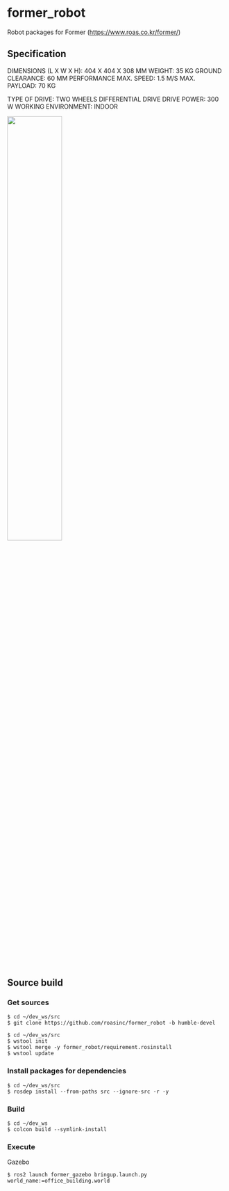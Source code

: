 # former_robot
Robot packages for Former (https://www.roas.co.kr/former/)

## Specification
DIMENSIONS (L X W X H): 404 X 404 X 308 MM
WEIGHT: 35 KG
GROUND CLEARANCE: 60 MM
PERFORMANCE
  MAX. SPEED: 1.5 M/S
  MAX. PAYLOAD: 70 KG

TYPE OF DRIVE: TWO WHEELS DIFFERENTIAL DRIVE
DRIVE POWER: 300 W
WORKING ENVIRONMENT: INDOOR

<img width="50%" src="https://www.roas.co.kr/wp-content/uploads/2020/11/FORMER-th.jpg"/>

## Source build

### Get sources

```shell
$ cd ~/dev_ws/src
$ git clone https://github.com/roasinc/former_robot -b humble-devel
```

```shell
$ cd ~/dev_ws/src
$ wstool init
$ wstool merge -y former_robot/requirement.rosinstall
$ wstool update
```

### Install packages for dependencies
```shell
$ cd ~/dev_ws/src
$ rosdep install --from-paths src --ignore-src -r -y
```


### Build

```shell
$ cd ~/dev_ws
$ colcon build --symlink-install
```

### Execute

Gazebo

```shell
$ ros2 launch former_gazebo bringup.launch.py world_name:=office_building.world
```
